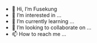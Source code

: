 - 👋 Hi, I’m Fusekung
- 👀 I’m interested in ...
- 🌱 I’m currently learning ...
- 💞️ I’m looking to collaborate on ...
- 📫 How to reach me ...

<!---
Fusekung/Fusekung is a ✨ special ✨ repository because its `README.md` (this file) appears on your GitHub profile.
You can click the Preview link to take a look at your changes.
--->

